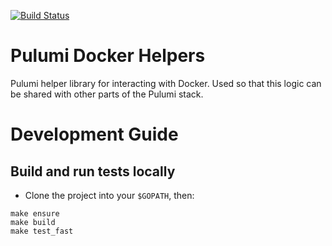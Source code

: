 [![Build Status](https://travis-ci.com/pulumi/pulumi-docker.svg?token=eHg7Zp5zdDDJfTjY8ejq&branch=master)](https://travis-ci.com/pulumi/pulumi-docker)

# Pulumi Docker Helpers

Pulumi helper library for interacting with Docker.  Used so that this logic can be shared with other parts of the Pulumi stack.

# Development Guide

## Build and run tests locally
- Clone the project into your `$GOPATH`, then:
```
make ensure
make build
make test_fast
```